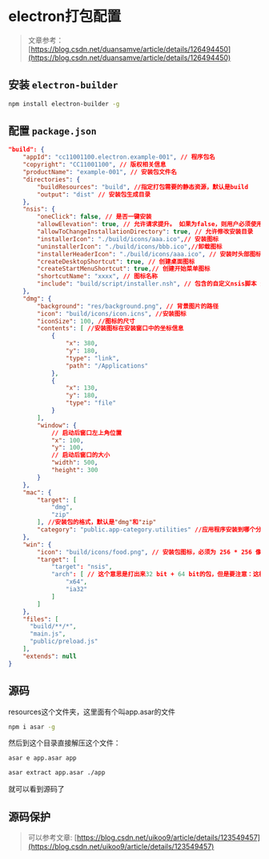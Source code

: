 # electron打包配置

> 文章参考：[https://blog.csdn.net/duansamve/article/details/126494450](https://blog.csdn.net/duansamve/article/details/126494450)

## 安装 `electron-builder`

```bash
npm install electron-builder -g
```

## 配置 `package.json`

```json
"build": {
    "appId": "cc11001100.electron.example-001", // 程序包名
    "copyright": "CC11001100", // 版权相关信息
    "productName": "example-001", // 安装包文件名
    "directories": {
        "buildResources": "build", //指定打包需要的静态资源，默认是build
        "output": "dist" // 安装包生成目录
    },
    "nsis": {
        "oneClick": false, // 是否一键安装
        "allowElevation": true, // 允许请求提升。 如果为false，则用户必须使用提升的权限重新启动安装程序。
        "allowToChangeInstallationDirectory": true, // 允许修改安装目录
        "installerIcon": "./build/icons/aaa.ico",// 安装图标
        "uninstallerIcon": "./build/icons/bbb.ico",//卸载图标
        "installerHeaderIcon": "./build/icons/aaa.ico", // 安装时头部图标
        "createDesktopShortcut": true, // 创建桌面图标
        "createStartMenuShortcut": true,// 创建开始菜单图标
        "shortcutName": "xxxx", // 图标名称
        "include": "build/script/installer.nsh", // 包含的自定义nsis脚本 这个对于构建需求严格得安装过程相当有用。
    },
    "dmg": {
        "background": "res/background.png", // 背景图片的路径
        "icon": "build/icons/icon.icns", //安装图标
        "iconSize": 100, //图标的尺寸
        "contents": [ //安装图标在安装窗口中的坐标信息
            {
                "x": 380,
                "y": 180,
                "type": "link",
                "path": "/Applications"
            },
            {
                "x": 130,
                "y": 180,
                "type": "file"
            }
        ],
        "window": {
            // 启动后窗口左上角位置
            "x": 100,
            "y": 100,
            // 启动后窗口的大小
            "width": 500,
            "height": 300
        }
    },
    "mac": {
        "target": [
            "dmg",
            "zip"
        ], //安装包的格式，默认是"dmg"和"zip"
        "category": "public.app-category.utilities" //应用程序安装到哪个分类下，具体有哪些分类可以在苹果官网上找
    },
    "win": {
        "icon": "build/icons/food.png", // 安装包图标，必须为 256 * 256 像素图片
        "target": [
            "target": "nsis",
            "arch": [ // 这个意思是打出来32 bit + 64 bit的包，但是要注意：这样打包出来的安装包体积比较大，所以建议直接打32的安装包，默认64位。
                "x64", 
                "ia32"
            ]
        ]
    },
    "files": [
      "build/**/*",
      "main.js",
      "public/preload.js"
    ],
    "extends": null
}
```

## 源码

resources这个文件夹，这里面有个叫app.asar的文件

```bash
npm i asar -g
```

然后到这个目录直接解压这个文件：

```bash
asar e app.asar app

asar extract app.asar ./app
```

就可以看到源码了

## 源码保护

> 可以参考文章: [https://blog.csdn.net/uikoo9/article/details/123549457](https://blog.csdn.net/uikoo9/article/details/123549457)